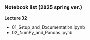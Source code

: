 ### Notebook list (2025 spring ver.)

**Lecture 02**
* 01_Setup_and_Documentation.ipynb
* 02_NumPy_and_Pandas.ipynb
